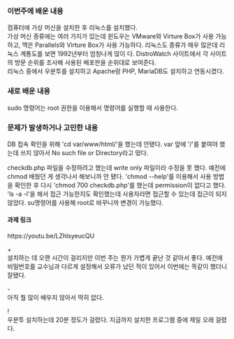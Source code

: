<h3>이번주에 배운 내용</h3>
<p>
컴퓨터에 가상 머신을 설치한 후 리눅스를 설치했다. <br>
가상 머신 종류에는 여러 가지가 있는데 윈도우는 VMware와 Virture Box가 사용 가능하고, 맥은 Parallels와 Virture Box가 사용 가능하다. 
리눅스도 종류가 매우 많은데 리눅스 계통도를 보면 1992년부터 엄청나게 많이 다. DistroWatch 사이트에서 각 사이트의 방문 순위를 조사해 사용된 배포판을 순위대로 보여준다. <br>
리눅스 중에서 우분투를 설치하고 Apache랑 PHP, MariaDB도 설치하고 연동시켰다. 
</p>

<h3>새로 배운 내용</h3>
<p>
sudo 명령어는 root 권한을 이용해서 명령어를 실행할 때 사용한다.
</p>
<p>

</p>

<p>
<h3>문제가 발생하거나 고민한 내용</h3>
DB 접속 확인을 위해 'cd var/www/html/'을 했는데 안됐다. var 앞에 '/'를 붙여야 했는데 쓰지 않아서 No such file or Directory라고 떴다.

</p>
<p>
checkdb.php 파일을 수정하려고 했는데 write only 파일이라 수정을 못 했다. 예전에 chmod 배웠던 게 생각나서 해보니까 안 됐다. 'chmod --help'를 이용해서 사용 방법을 확인한 후 다시 'chmod 700 checkdb.php'를 했는데 permission이 없다고 했다. 'ls -a -l'을 해서 접근 가능한지도 확인했는데 사용자라면 접근할 수 있는데 접근이 되지 않았다. su명령어를 사용해 root로 바꾸니까 변경이 가능했다. 
</p>

<p>
<h4>과제 링크</h4>
https://youtu.be/LZhlsyeucQU
</p>

<p>
  + <br>
  설치하는 데 오랜 시간이 걸리지만 이번 주는 뭔가 가볍게 끝난 것 같아서 좋다.
  예전에 비밀번호를 교수님과 다르게 설정해서 오류가 났던 적이 있어서 이번에는 똑같이 했더니 잘됐다.
  
  \- <br>
  아직 뭘 많이 배우지 않아서 딱히 없다.

  \! <br>
  우분투 설치하는데 20분 정도가 걸렸다. 지금까지 설치한 프로그램 중에 제일 오래 걸렸다. 

</p>
